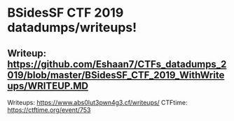 # BSidesSF CTF 2019 datadumps/writeups!

## Writeup: https://github.com/Eshaan7/CTFs_datadumps_2019/blob/master/BSidesSF_CTF_2019_WithWriteups/WRITEUP.MD

Writeups: https://www.abs0lut3pwn4g3.cf/writeups/
CTFtime: https://ctftime.org/event/753
